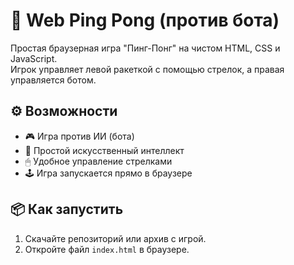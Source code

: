 # 🏓 Web Ping Pong (против бота)

Простая браузерная игра "Пинг-Понг" на чистом HTML, CSS и JavaScript.  
Игрок управляет левой ракеткой с помощью стрелок, а правая управляется ботом.

## ⚙️ Возможности

- 🎮 Игра против ИИ (бота)
- 🧠 Простой искусственный интеллект
- 🖱 Удобное управление стрелками
- 🕹 Игра запускается прямо в браузере

## 📦 Как запустить

1. Скачайте репозиторий или архив с игрой.
2. Откройте файл `index.html` в браузере.
